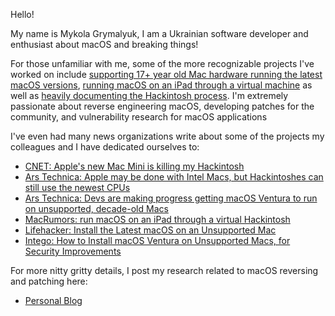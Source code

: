 Hello!

My name is Mykola Grymalyuk, I am a Ukrainian software developer and enthusiast about macOS and breaking things!

For those unfamiliar with me, some of the more recognizable projects I've worked on include [supporting 17+ year old Mac hardware running the latest macOS versions](https://github.com/dortania/OpenCore-Legacy-Patcher/), [running macOS on an iPad through a virtual machine](https://khronokernel.github.io/apple/silicon/2021/01/17/QEMU-AS.html) as well as [heavily documenting the Hackintosh process](https://dortania.github.io/OpenCore-Install-Guide/). I'm extremely passionate about reverse engineering macOS, developing patches for the community, and vulnerability research for macOS applications

I've even had many news organizations write about some of the projects my colleagues and I have dedicated ourselves to:

* [CNET: Apple's new Mac Mini is killing my Hackintosh](https://www.cnet.com/news/apple-new-m1-mac-mini-is-killing-my-hackintosh/)
* [Ars Technica: Apple may be done with Intel Macs, but Hackintoshes can still use the newest CPUs](https://arstechnica.com/gadgets/2022/01/apple-may-be-done-with-intel-macs-but-hackintoshes-can-still-use-the-newest-cpus/)
* [Ars Technica: Devs are making progress getting macOS Ventura to run on unsupported, decade-old Macs](https://arstechnica.com/gadgets/2022/08/running-macos-ventura-on-old-macs-isnt-easy-but-some-devs-are-making-progress/)
* [MacRumors: run macOS on an iPad through a virtual Hackintosh](https://9to5mac.com/2021/01/21/ipad-running-macos-virtual-hackintosh/)
* [Lifehacker: Install the Latest macOS on an Unsupported Mac](https://www.lifehacker.com.au/2021/10/how-to-install-the-latest-macos-on-an-unsupported-mac/)
* [Intego: How to Install macOS Ventura on Unsupported Macs, for Security Improvements](https://www.intego.com/mac-security-blog/how-to-keep-older-macs-secure-a-geeky-approach/)

For more nitty gritty details, I post my research related to macOS reversing and patching here:
* [Personal Blog](https://khronokernel.com)
